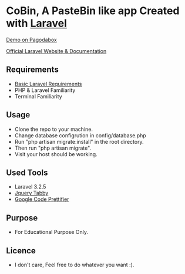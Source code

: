 # CoBin, A PasteBin like app Created with [Laravel](http://laravel.com) 

[Demo on Pagodabox](http://cobin.pagodabox.com)

[Official Laravel Website & Documentation](http://laravel.com)

## Requirements
- [Basic Laravel Requirements](http://laravel.com/docs/install#requirements)
- PHP & Laravel Familiarity
- Terminal Familiarity

## Usage
- Clone the repo to your machine. 
- Change database configrution in config/database.php
- Run "php artisan migrate:install" in the root directory. 
- Then run "php artisan migrate".
- Visit your host should be working. 

## Used Tools

- Laravel 3.2.5
- [Jquery Tabby](https://github.com/alanhogan/Tabby)
- [Google Code Prettifier](https://code.google.com/p/google-code-prettify/)

## Purpose

- For Educational Purpose Only. 

## Licence

- I don't care, Feel free to do whatever you want :).